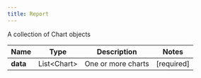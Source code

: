 ```yaml
---
title: Report
---
```




A collection of Chart objects

| Name | Type | Description | Notes |
|------------ | ------------- | ------------- | -------------|
| **data** | List&lt;Chart&gt; | One or more charts | [required]  |
